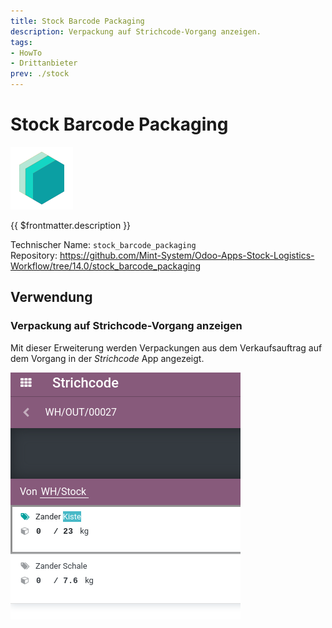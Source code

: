```yaml
---
title: Stock Barcode Packaging
description: Verpackung auf Strichcode-Vorgang anzeigen.
tags:
- HowTo
- Drittanbieter
prev: ./stock
---
```

# Stock Barcode Packaging
![icon_oms_box](attachments/icons_odoo_mint_system.png)

{{ $frontmatter.description }}

Technischer Name: `stock_barcode_packaging`\
Repository: <https://github.com/Mint-System/Odoo-Apps-Stock-Logistics-Workflow/tree/14.0/stock_barcode_packaging>

## Verwendung

### Verpackung auf Strichcode-Vorgang anzeigen

Mit dieser Erweiterung werden Verpackungen aus dem Verkaufsauftrag auf dem Vorgang in der *Strichcode* App angezeigt.

![](attachments/Stock%20Barcode%20Packaging.png)